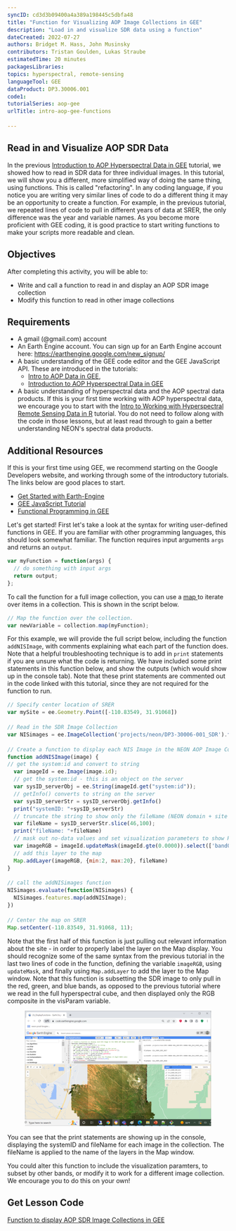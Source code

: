 ```yaml
---
syncID: cd3d3b09400a4a389a198445c5dbfa48
title: "Function for Visualizing AOP Image Collections in GEE"
description: "Load in and visualize SDR data using a function"
dateCreated: 2022-07-27
authors: Bridget M. Hass, John Musinsky
contributors: Tristan Goulden, Lukas Straube
estimatedTime: 20 minutes
packagesLibraries: 
topics: hyperspectral, remote-sensing
languageTool: GEE
dataProduct: DP3.30006.001
code1: 
tutorialSeries: aop-gee
urlTitle: intro-aop-gee-functions

---
```

## Read in and Visualize AOP SDR Data

In the previous <a href="https://www.neonscience.org/resources/learning-hub/tutorials/intro-aop-gee-sdr-tutorial" target="_blank">Introduction to AOP Hyperspectral Data in GEE</a> tutorial, we showed how to read in SDR data for three individual images. In this tutorial, we will show you a different, more simplified way of doing the same thing, using functions. This is called "refactoring". In any coding language, if you notice you are writing very similar lines of code to do a different thing it may be an opportunity to create a function. For example, in the previous tutorial, we repeated lines of code to pull in different years of data at SRER, the only difference was the year and variable names. As you become more proficient with GEE coding, it is good practice to start writing functions to make your scripts more readable and clean. 

<div id="ds-objectives" markdown="1">

## Objectives
After completing this activity, you will be able to:
- Write and call a function to read in and display an AOP SDR image collection
- Modify this function to read in other image collections

## Requirements
 * A gmail (@gmail.com) account
 * An Earth Engine account. You can sign up for an Earth Engine account here: https://earthengine.google.com/new_signup/
 * A basic understanding of the GEE code editor and the GEE JavaScript API. These are introduced in the tutorials:
    * <a href="https://www.neonscience.org/resources/learning-hub/tutorials/intro-aop-gee-tutorial" target="_blank">Intro to AOP Data in GEE</a>,
    * <a href="https://www.neonscience.org/resources/learning-hub/tutorials/intro-aop-gee-sdr-tutorial" target="_blank">Introduction to AOP Hyperspectral Data in GEE</a>
 * A basic understanding of hyperspectral data and the AOP spectral data products. If this is your first time working with AOP hyperspectral data, we encourage you to start with the <a href="https://www.neonscience.org/resources/learning-hub/tutorials/hsi-hdf5-r" target="_blank">Intro to Working with Hyperspectral Remote Sensing Data in R</a> tutorial. You do not need to follow along with the code in those lessons, but at least read through to gain a better understanding NEON's spectral data products.

## Additional Resources
If this is your first time using GEE, we recommend starting on the Google Developers website, and working through some of the introductory tutorials. The links below are good places to start.
 * <a href="https://developers.google.com/earth-engine/guides/getstarted" target="_blank"> Get Started with Earth-Engine </a>
 * <a href="https://developers.google.com/earth-engine/tutorials/tutorial_js_01" target="_blank"> GEE JavaScript Tutorial </a>
 * <a href="https://developers.google.com/earth-engine/tutorials/tutorial_js_03" target="_blank"> Functional Programming in GEE </a>

</div>

Let's get started! First let's take a look at the syntax for writing user-defined functions in GEE. If you are familiar with other programming languages, this should look somewhat familiar. The function requires input arguments `args` and returns an `output`.

```javascript
var myFunction = function(args) {
  // do something with input args
  return output;
};
```

To call the function for a full image collection, you can use a <a href="https://developers.google.com/earth-engine/guides/getstarted#mapping-what-to-do-instead-of-a-for-loop"> map </a> to iterate over items in a collection. This is shown in the script below.

```javascript
// Map the function over the collection.
var newVariable = collection.map(myFunction);
```

For this example, we will provide the full script below, including the function `addNISImage`, with comments explaining what each part of the function does. Note that a helpful troubleshooting technique is to add in `print` statements if you are unsure what the code is returning. We have included some print statements in this function below, and show the outputs (which would show up in the console tab). Note that these print statements are commented out in the code linked with this tutorial, since they are not required for the function to run.

```javascript
// Specify center location of SRER
var mySite = ee.Geometry.Point([-110.83549, 31.91068])

// Read in the SDR Image Collection
var NISimages = ee.ImageCollection('projects/neon/DP3-30006-001_SDR').filterBounds(mySite)

// Create a function to display each NIS Image in the NEON AOP Image Collection
function addNISImage(image) { 
// get the system:id and convert to string
  var imageId = ee.Image(image.id);
  // get the system:id - this is an object on the server
  var sysID_serverObj = ee.String(imageId.get("system:id"));
  // getInfo() converts to string on the server
  var sysID_serverStr = sysID_serverObj.getInfo()
  print("systemID: "+sysID_serverStr)
  // truncate the string to show only the fileName (NEON domain + site code + product code + year)
  var fileName = sysID_serverStr.slice(46,100); 
  print("fileName: "+fileName)
  // mask out no-data values and set visualization parameters to show RGB composite
  var imageRGB = imageId.updateMask(imageId.gte(0.0000)).select(['band053', 'band035', 'band019']);
  // add this layer to the map
  Map.addLayer(imageRGB, {min:2, max:20}, fileName)
}

// call the addNISimages function
NISimages.evaluate(function(NISimages) {
  NISimages.features.map(addNISImage);
})

// Center the map on SRER
Map.setCenter(-110.83549, 31.91068, 11);
```

Note that the first half of this function is just pulling out relevant information about the site - in order to properly label the layer on the Map display. You should recognize some of the same syntax from the previous tutorial in the last two lines of code in the function, defining the variable `imageRGB`, using `updateMask`, and finally using `Map.addLayer` to add the layer to the Map window. Note that this function is subsetting the SDR image to only pull in the red, green, and blue bands, as opposed to the previous tutorial where we read in the full hyperspectral cube, and then displayed only the RGB composite in the visParam variable. 

<figure>
	<a href="https://raw.githubusercontent.com/NEONScience/NEON-Data-Skills/main/graphics/aop-gee/2b_sdr_viz_functions/srer_screenshot.png">
	<img src="https://raw.githubusercontent.com/NEONScience/NEON-Data-Skills/main/graphics/aop-gee/2b_sdr_viz_functions/srer_screenshot.png" alt="SRER viz function screenshot"></a>
</figure>

You can see that the print statements are showing up in the console, displaying the systemID and fileName for each image in the collection. The fileName is applied to the name of the layers in the Map window.

You could alter this function to include the visualization paramters, to subset by other bands, or modify it to work for a different image collection. We encourage you to do this on your own!

## Get Lesson Code

<a href="https://code.earthengine.google.com/52e5e783df69ba1ba86b98b209eb4252" target="_blank">Function to display AOP SDR Image Collections in GEE</a>
